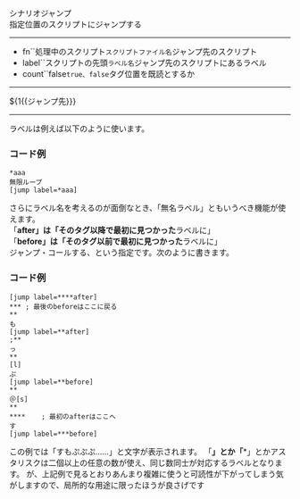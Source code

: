 シナリオジャンプ  
指定位置のスクリプトにジャンプする

***
- fn``処理中のスクリプト`スクリプトファイル名`ジャンプ先のスクリプト
- label``スクリプトの先頭`ラベル名`ジャンプ先のスクリプトにあるラベル
- count``false`true、false`タグ位置を既読とするか

***
${1{{ジャンプ先}}}

***
ラベルは例えば以下のように使います。

### コード例
~~~skynovel
*aaa
無限ループ
[jump label=*aaa]
~~~

さらにラベル名を考えるのが面倒なとき、「無名ラベル」ともいうべき機能が使えます。  
「**after」は「そのタグ以降で最初に見つかった**ラベルに」  
「**before」は「そのタグ以前で最初に見つかった**ラベルに」  
ジャンプ・コールする、という指定です。次のように書きます。

### コード例
~~~skynovel
[jump label=****after]
*** ; 最後のbeforeはここに戻る
**
も
[jump label=**after]
;**
っ
**
[l]
ぷ
[jump label=**before]
**
＠[s]
**
****    ; 最初のafterはここへ
す
[jump label=***before]
~~~
この例では「すもぷぷぷ……」と文字が表示されます。
「**」とか「***」とかアスタリスクは二個以上の任意の数が使え、同じ数同士が対応するラベルとなります。
が、上記例で見るとおりあんまり複雑に使うと可読性が下がってしまう気がしますので、局所的な用途に限ったほうが良さげです
